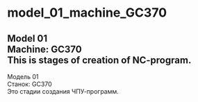 # model_01_machine_GC370
## Model 01<br/>Machine: GC370<br/>This is stages of creation of NC-program.
Модель 01<br/>Станок: GC370<br/>Это стадии создания ЧПУ-программ.
